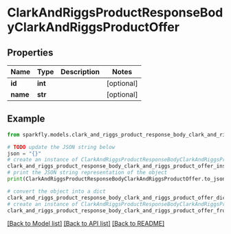 # ClarkAndRiggsProductResponseBodyClarkAndRiggsProductOffer


## Properties

Name | Type | Description | Notes
------------ | ------------- | ------------- | -------------
**id** | **int** |  | [optional] 
**name** | **str** |  | [optional] 

## Example

```python
from sparkfly.models.clark_and_riggs_product_response_body_clark_and_riggs_product_offer import ClarkAndRiggsProductResponseBodyClarkAndRiggsProductOffer

# TODO update the JSON string below
json = "{}"
# create an instance of ClarkAndRiggsProductResponseBodyClarkAndRiggsProductOffer from a JSON string
clark_and_riggs_product_response_body_clark_and_riggs_product_offer_instance = ClarkAndRiggsProductResponseBodyClarkAndRiggsProductOffer.from_json(json)
# print the JSON string representation of the object
print(ClarkAndRiggsProductResponseBodyClarkAndRiggsProductOffer.to_json())

# convert the object into a dict
clark_and_riggs_product_response_body_clark_and_riggs_product_offer_dict = clark_and_riggs_product_response_body_clark_and_riggs_product_offer_instance.to_dict()
# create an instance of ClarkAndRiggsProductResponseBodyClarkAndRiggsProductOffer from a dict
clark_and_riggs_product_response_body_clark_and_riggs_product_offer_from_dict = ClarkAndRiggsProductResponseBodyClarkAndRiggsProductOffer.from_dict(clark_and_riggs_product_response_body_clark_and_riggs_product_offer_dict)
```
[[Back to Model list]](../README.md#documentation-for-models) [[Back to API list]](../README.md#documentation-for-api-endpoints) [[Back to README]](../README.md)


